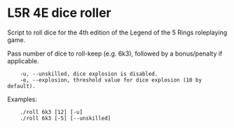 # L5R 4E dice roller

Script to roll dice for the 4th edition of the Legend of the 5 Rings roleplaying game.

Pass number of dice to roll-keep (e.g. 6k3), followed by a bonus/penalty if applicable.
```shell
    -u, --unskilled, dice explosion is disabled.
    -e, --explosion, threshold value for dice explosion (10 by default).
```

Examples:
```shell
    ./roll 6k3 [12] [-u]
    ./roll 6k3 [-5] [--unskilled]
```
